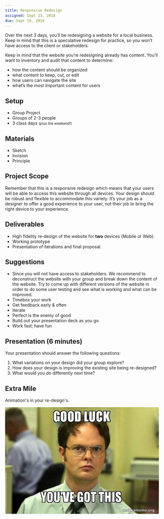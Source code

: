 ```yaml
---
title: Responsive Redesign
assigned: Sept 13, 2018
due: Sept 18, 2018
---
```


Over the next 3 days, you’ll be redesigning a website for a local business. Keep in mind that this is a speculative redesign for practice, so you won’t have access to the client or stakeholders. 

Keep in mind that the website you’re redesigning already has content. You’ll want to inventory and audit that content to determine:
- how the content should be organized
- what content to keep, cut, or edit
- how users can navigate the site
- what’s the most important content for users

## Setup

- Group Project
- Groups of 2-3 people 
- 3 class days <small>(plus the weekend!)</small>

## Materials 

- Sketch 
- Invision
- Principle 

## Project Scope 

Remember that this is a responsive redesign which means that your users will be able to access this website through all devices. Your design should be robust and flexible to accommodate this variety. It’s your job as a designer to offer a good experience to your user, not their job to bring the right device to your experience. 

## Deliverables 

- High fidelity re-design of the website for **two** devices (Mobile or Web). 
- Working prototype
- Presentation of iterations and final proposal.

## Suggestions
- Since you will not have access to stakeholders. We recommend to deconstruct the website with your group and break down the content of the website. Try to come up with different versions of the website in order to do some user testing and see what is working and what can be improved. 
- Timebox your work
- Get feedback early & often
- Iterate
- Perfect is the enemy of good
- Build out your presentation deck as you go
- Work fast; have fun

## Presentation (6 minutes)

Your presentation should answer the following questions:

1. What variations on your design did your group explore?
2. How does your design is improving the existing site being re-designed?
3. What would you do differently next time?

## Extra Mile

Animation's in your re-design's. 

<img src="/assets/images/dwight.jpg">
